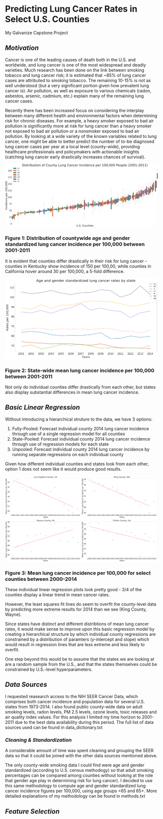 # Predicting Lung Cancer Rates in Select U.S. Counties
My Galvanize Capstone Project

## ***Motivation***
Cancer is one of the leading causes of death both in the U.S. and worldwide, and lung cancer is one of the most widespread and deadly varieties. Much research has been done on the link between smoking tobacco and lung cancer risk; it is estimated that ~85% of lung cancer cases are attributed to smoking tobacco. The remaining 10-15% is not as well understood (but a very significant portion given how prevalent lung cancer is). Air pollution, as well as exposure to various chemicals (radon, asbestos, arsenic, cadmium, etc.) explain many of the remaining lung cancer cases.

Recently there has been increased focus on considering the interplay between many different health and environmental factors when determining risk for chronic diseases. For example, a heavy smoker exposed to bad air pollution is significantly more at risk for lung cancer than a heavy smoker not exposed to bad air pollution or a nonsmoker exposed to bad air pollution. By looking at a wide variety of the known variables related to lung cancer, one might be able to better predict the number of to-be diagnosed lung cancer cases per year at a local level (county-wide), providing healthcare professionals and policymakers with actionable insights (catching lung cancer early drastically increases chances of survival).


![](Visuals/county_boxplot3.png)

### Figure 1: Distribution of countywide age and gender standardized lung cancer incidence per 100,000 between 2001-2011

It is evident that counties differ drastically in their risk for lung cancer - counties in Kentucky show incidence of 150 per 100,00, while counties in California hover around 30 per 100,000, a 5-fold difference. 

![](Visuals/state_years2.png)

### Figure 2: State-wide mean lung cancer incidence per 100,000 between 2001-2011

Not only do individual counties differ drastically from each other, but states also display substantial differences in mean lung cancer incidence. 


## ***Basic Linear Regression***
Without introducing a hierarchical struture to the data, we have 3 options:
1. Fully-Pooled: Forecast individual county 2014 lung cancer incidence through use of a single regression model for all counties
2. State-Pooled: Forecast individual county 2014 lung cancer incidence through use of regression models for each state
3. Unpooled: Forecast individual county 2014 lung cancer incidence by running separate regressions on each individual county


Given how different individual counties and states look from each other, option 1 does not seem like it would produce good results. 


![](4counties4.png)

### Figure 3: Mean lung cancer incidence per 100,000 for select counties between 2000-2014

These individual linear regression plots look pretty good - 3/4 of the counties display a linear trend in mean cancer rates. 

However, the least squares fit lines do seem to overfit the county-level data by predicting more extreme results for 2014 than we see (King County, Wayne).

Since states have distinct and different distribtions of mean lung cancer rates, it would make sense to improve upon this basic regression model by creating a hierarchical structure by which individual county regressions are constrained by a distribution of paramters (y-intercept and slope) which would result in regression lines that are less extreme and less likely to overfit. 

One step beyond this would be to assume that the states we are looking at are a random sample from the U.S., and that the states themselves could be constrained by U.S.-level hyperparameters. 

## ***Data Sources***

I requested reasearch access to the NIH SEER Cancer Data, which comprises both cancer incidence and population data for several U.S. states from 1973-2014. I also found public county-wide data on adult smoking levels, radon levels, PM 2.5 levels, ozone levels, toxic releases and air quality index values. For this analysis I limited my time horizon to 2001-2011 due to the best data availability during this period. The full list of data sources used can be found in data_dictionary.txt  

### ***Cleaning & Standardization***

A considerable amount of time was spent cleaning and grouping the SEER data so that it could be joined with the other data sources mentioned above. 

The only county-wide smoking data I could find were age and gender standardized (according to U.S. census methodogy) so that adult smoking percentages can be compared among counties without looking at the role that gender age play in determining risk for lung cancer). I decided to use this same methodology to compute age and gender standardized lung cancer incidence figures per 100,000, using age groups <65 and 65+. More detailed explanations of my methodology can be found in methods.txt

## ***Feature Selection***




